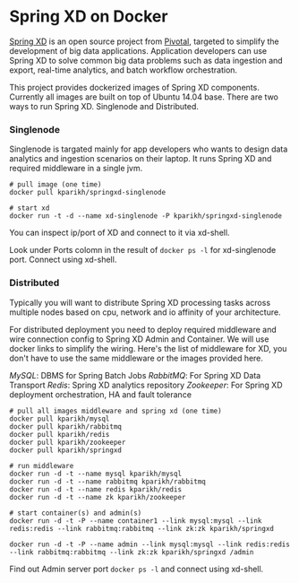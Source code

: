 Spring XD on Docker
===================

[Spring XD](http://projects.spring.io/spring-xd) is an open source project from [Pivotal](http://pivotal.io), targeted to simplify the development of big data applications. Application developers can use Spring XD to solve common big data problems such as data ingestion and export, real-time analytics, and batch workflow orchestration.

This project provides dockerized images of Spring XD components. Currently all images are built on top of Ubuntu 14.04 base. There are two ways to run Spring XD. Singlenode and Distributed.

### Singlenode
Singlenode is targated mainly for app developers who wants to design data analytics and ingestion scenarios on their laptop. It runs Spring XD and required middleware in a single jvm.

```
# pull image (one time)
docker pull kparikh/springxd-singlenode

# start xd
docker run -t -d --name xd-singlenode -P kparikh/springxd-singlenode
```

You can inspect ip/port of XD and connect to it via xd-shell.

Look under Ports colomn in the result of `docker ps -l` for xd-singlenode port. Connect using xd-shell.

### Distributed
Typically you will want to distribute Spring XD processing tasks across multiple nodes based on cpu, network and io affinity of your architecture.

For distributed deployment you need to deploy required middleware and wire connection config to Spring XD Admin and Container. We will use docker links to simplify the wiring. Here's the list of middleware for XD, you don't have to use the same middleware or the images provided here.

*MySQL*: DBMS for Spring Batch Jobs
*RabbitMQ*: For Spring XD Data Transport 
*Redis*: Spring XD analytics repository
*Zookeeper*: For Spring XD deployment orchestration, HA and fault tolerance

```
# pull all images middleware and spring xd (one time)
docker pull kparikh/mysql
docker pull kparikh/rabbitmq
docker pull kparikh/redis
docker pull kparikh/zookeeper
docker pull kparikh/springxd

# run middleware
docker run -d -t --name mysql kparikh/mysql
docker run -d -t --name rabbitmq kparikh/rabbitmq
docker run -d -t --name redis kparikh/redis
docker run -d -t --name zk kparikh/zookeeper

# start container(s) and admin(s)
docker run -d -t -P --name container1 --link mysql:mysql --link redis:redis --link rabbitmq:rabbitmq --link zk:zk kparikh/springxd

docker run -d -t -P --name admin --link mysql:mysql --link redis:redis --link rabbitmq:rabbitmq --link zk:zk kparikh/springxd /admin 

```

Find out Admin server port `docker ps -l` and connect using xd-shell.


